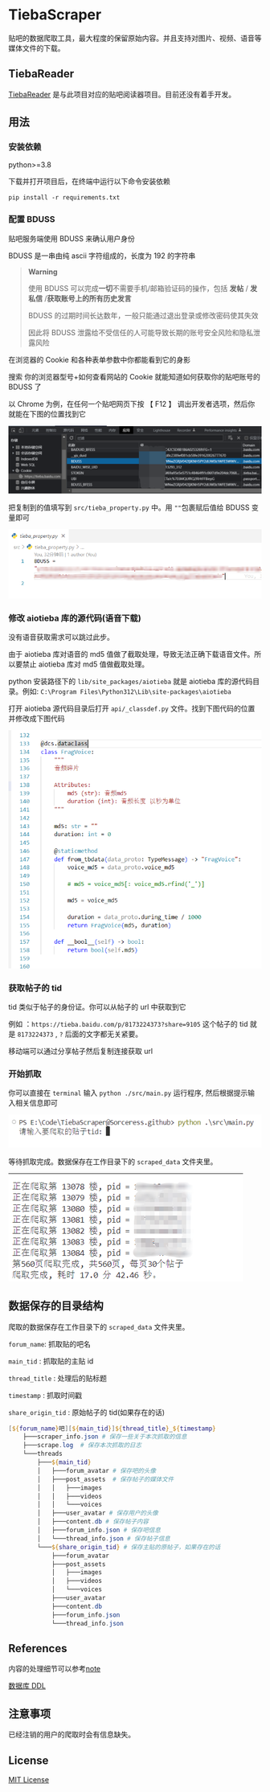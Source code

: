 # TiebaScraper

贴吧的数据爬取工具，最大程度的保留原始内容。并且支持对图片、视频、语音等媒体文件的下载。

## TiebaReader

[TiebaReader](https://github.com/Sorceresssis/TiebaReader) 是与此项目对应的贴吧阅读器项目。目前还没有着手开发。

## 用法

### 安装依赖

python>=3.8

下载并打开项目后，在终端中运行以下命令安装依赖

```
pip install -r requirements.txt
```

### 配置 BDUSS

贴吧服务端使用 BDUSS 来确认用户身份

BDUSS 是一串由纯 ascii 字符组成的，长度为 192 的字符串

> **Warning**
>
> 使用 BDUSS 可以完成**一切**不需要手机/邮箱验证码的操作，包括 **发帖** / **发私信** /**获取账号上的所有历史发言**
>
> BDUSS 的过期时间长达数年，一般只能通过退出登录或修改密码使其失效
>
> 因此将 BDUSS 泄露给不受信任的人可能导致长期的账号安全风险和隐私泄露风险

在浏览器的 Cookie 和各种表单参数中你都能看到它的身影

搜索 你的浏览器型号+如何查看网站的 Cookie 就能知道如何获取你的贴吧账号的 BDUSS 了

以 Chrome 为例，在任何一个贴吧网页下按 【 F12 】 调出开发者选项，然后你就能在下图的位置找到它

![1718142431342](./docs/assets/README/images/1718142431342.png)

把复制到的值填写到 `src/tieba_property.py` 中。用 `""`包裹赋后值给 BDUSS 变量即可

![1718141716625](./docs/assets/README/images/1718141716625.png)

### 修改 aiotieba 库的源代码(语音下载)

没有语音获取需求可以跳过此步。

由于 aiotieba 库对语音的 md5 值做了截取处理，导致无法正确下载语音文件。所以要禁止 aiotieba 库对 md5 值做截取处理。

python 安装路径下的 `lib/site_packages/aiotieba` 就是 aiotieba 库的源代码目录。例如: `C:\Program Files\Python312\Lib\site-packages\aiotieba`

打开 aiotieba 源代码目录后打开 `api/_classdef.py` 文件。找到下图代码的位置并修改成下图代码

![1718148288015](./docs/assets/README/images/1718148288015.png)

### 获取帖子的 tid

tid 类似于帖子的身份证。你可以从帖子的 url 中获取到它

例如 ：`https://tieba.baidu.com/p/8173224373?share=9105` 这个帖子的 tid 就是 `8173224373` , `?` 后面的文字都无关紧要。

移动端可以通过分享帖子然后复制连接获取 url

### 开始抓取

你可以直接在 `terminal` 输入 `python ./src/main.py` 运行程序, 然后根据提示输入相关信息即可

![1718142895195](./docs/assets/README/images/1718142895195.png)

等待抓取完成。数据保存在工作目录下的 `scraped_data` 文件夹里。

![1718143141194](./docs/assets/README/images/1718143141194.png)

## 数据保存的目录结构

爬取的数据保存在工作目录下的 `scraped_data` 文件夹里。

`forum_name`: 抓取贴的吧名

`main_tid` : 抓取贴的主贴 id

`thread_title` : 处理后的贴标题

`timestamp` : 抓取时间戳

`share_origin_tid` : 原始帖子的 tid(如果存在的话)

```powershell
[${forum_name}吧][${main_tid}]${thread_title}_${timestamp}
    ├───scraper_info.json # 保存一些关于本次抓取的信息
    ├───scrape.log  # 保存本次抓取的日志
    └───threads
        ├───${main_tid}
        │   ├───forum_avatar # 保存吧的头像
        │   ├───post_assets  # 保存帖子的媒体文件
        │   │   ├───images
        │   │   ├───videos
        │   │   └───voices
        │   ├───user_avatar # 保存用户的头像
        │   ├───content.db # 保存帖子内容
        │   ├───forum_info.json # 保存吧信息
        │   └───thread_info.json # 保存帖子信息
        └───${share_origin_tid} # 保存主贴的原帖子，如果存在的话
            ├───forum_avatar
            ├───post_assets
            │   ├───images
            │   ├───videos
            │   └───voices
            ├───user_avatar
            ├───content.db
            ├───forum_info.json
            └───thread_info.json

```

## References

内容的处理细节可以参考[note](./docs/note.md)

[数据库 DDL](./references/SQL/DDL.sql)

## 注意事项

已经注销的用户的爬取时会有信息缺失。

## License

[MIT License](./LICENSE.txt)
